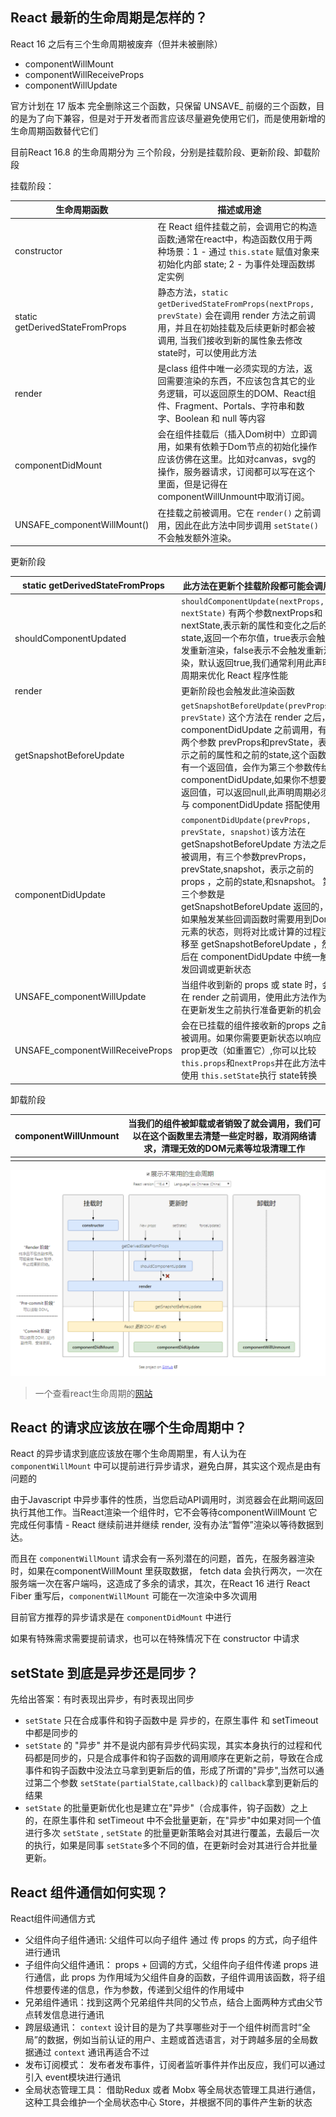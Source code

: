 <!--
 * @Author: rh
 * @Description: 这不是一个 bug，这只是一个未列出来的特性
 * @LastEditors: rh
--> 

## React 最新的生命周期是怎样的？

React 16 之后有三个生命周期被废弃（但并未被删除）

- componentWillMount
- componentWillReceiveProps
- componentWillUpdate

官方计划在 17 版本 完全删除这三个函数，只保留 UNSAVE_ 前缀的三个函数，目的是为了向下兼容，但是对于开发者而言应该尽量避免使用它们，而是使用新增的生命周期函数替代它们


目前React 16.8 的生命周期分为 三个阶段，分别是挂载阶段、更新阶段、卸载阶段

挂载阶段：

| 生命周期函数                    | 描述或用途                                                   |
| ------------------------------- | ------------------------------------------------------------ |
| constructor                     | 在 React 组件挂载之前，会调用它的构造函数;通常在react中，构造函数仅用于两种场景：1 -  通过 `this.state` 赋值对象来初始化内部 state;  2 - 为事件处理函数绑定实例 |
| static getDerivedStateFromProps | 静态方法，`static getDerivedStateFromProps(nextProps, prevState)` 会在调用 render  方法之前调用，并且在初始挂载及后续更新时都会被调用, 当我们接收到新的属性象去修改 state时，可以使用此方法 |
| render                          | 是class 组件中唯一必须实现的方法，返回需要渲染的东西，不应该包含其它的业务逻辑，可以返回原生的DOM、React组件、Fragment、Portals、字符串和数字、Boolean 和 null 等内容 |
| componentDidMount               | 会在组件挂载后（插入Dom树中）立即调用，如果有依赖于Dom节点的初始化操作应该仿佛在这里。比如对canvas，svg的操作，服务器请求，订阅都可以写在这个里面，但是记得在componentWillUnmount中取消订阅。 |
| UNSAFE_componentWillMount()     | 在挂载之前被调用。它在 `render()` 之前调用，因此在此方法中同步调用 `setState()` 不会触发额外渲染。 |

更新阶段

| static getDerivedStateFromProps  | 此方法在更新个挂载阶段都可能会调用                           |
| -------------------------------- | ------------------------------------------------------------ |
| shouldComponentUpdated           | `shouldComponentUpdate(nextProps, nextState)` 有两个参数nextProps和nextState,表示新的属性和变化之后的state,返回一个布尔值，true表示会触发重新渲染，false表示不会触发重新渲染，默认返回true,我们通常利用此声明周期来优化 React 程序性能 |
| render                           | 更新阶段也会触发此渲染函数                                   |
| getSnapshotBeforeUpdate          | `getSnapshotBeforeUpdate(prevProps, prevState)` 这个方法在 render 之后，componentDidUpdate 之前调用，有两个参数 prevProps和prevState，表示之前的属性和之前的state,这个函数有一个返回值，会作为第三个参数传给componentDidUpdate,如果你不想要返回值，可以返回null,此声明周期必须与 componentDidUpdate 搭配使用 |
| componentDidUpdate               | `componentDidUpdate(prevProps, prevState, snapshot)`该方法在 getSnapshotBeforeUpdate 方法之后被调用，有三个参数prevProps，prevState,snapshot，表示之前的props ，之前的state,和snapshot。 第三个参数是 getSnapshotBeforeUpdate 返回的，如果触发某些回调函数时需要用到Dom 元素的状态，则将对比或计算的过程迁移至 getSnapshotBeforeUpdate ，然后在 componentDidUpdate 中统一触发回调或更新状态 |
| UNSAFE_componentWillUpdate       | 当组件收到新的 props 或 state 时，会在 render 之前调用，使用此方法作为在更新发生之前执行准备更新的机会 |
| UNSAFE_componentWillReceiveProps | 会在已挂载的组件接收新的props 之前被调用。如果你需要更新状态以响应prop更改（如重置它）,你可以比较`this.props`和`nextProps`并在此方法中使用 `this.setState`执行 state转换 |

卸载阶段

| componentWillUnmount | 当我们的组件被卸载或者销毁了就会调用，我们可以在这个函数里去清楚一些定时器，取消网络请求，清理无效的DOM元素等垃圾清理工作 |
| -------------------- | ------------------------------------------------------------ |
|                      |                                                              |

![1589964630157](../.vuepress/public/img/frontend/1589964630157.png)

> 一个查看react生命周期的[网站](http://projects.wojtekmaj.pl/react-lifecycle-methods-diagram/)


## React 的请求应该放在哪个生命周期中？

React 的异步请求到底应该放在哪个生命周期里，有人认为在 `componentWillMount` 中可以提前进行异步请求，避免白屏，其实这个观点是由有问题的

由于Javascript 中异步事件的性质，当您启动API调用时，浏览器会在此期间返回执行其他工作。当React渲染一个组件时，它不会等待componentWillMount 它完成任何事情 - React 继续前进并继续 render, 没有办法“暂停”渲染以等待数据到达。

而且在 `componentWillMount` 请求会有一系列潜在的问题，首先，在服务器渲染时，如果在componentWillMount 里获取数据， fetch data 会执行两次，一次在服务端一次在客户端吗，这造成了多余的请求，其次，在React 16 进行 React Fiber 重写后，`componentWillMount` 可能在一次渲染中多次调用

目前官方推荐的异步请求是在 `componentDidMount` 中进行

如果有特殊需求需要提前请求，也可以在特殊情况下在 constructor 中请求


## setState 到底是异步还是同步？

先给出答案：有时表现出异步，有时表现出同步

- `setState` 只在合成事件和钩子函数中是 异步的，在原生事件 和 setTimeout 中都是同步的
- `setState` 的 "异步" 并不是说内部有异步代码实现，其实本身执行的过程和代码都是同步的，只是合成事件和钩子函数的调用顺序在更新之前，导致在合成事件和钩子函数中没法立马拿到更新后的值，形成了所谓的"异步",当然可以通过第二个参数 `setState(partialState,callback)`的 `callback`拿到更新后的结果
- `setState` 的批量更新优化也是建立在"异步"（合成事件，钩子函数）之上的，在原生事件和 setTimeout 中不会批量更新，在"异步"中如果对同一个值进行多次 `setState` , `setState` 的批量更新策略会对其进行覆盖，去最后一次的执行，如果是同事 `setState`多个不同的值，在更新时会对其进行合并批量更新。

## React 组件通信如何实现？

React组件间通信方式

- 父组件向子组件通讯: 父组件可以向子组件 通过 传 props 的方式，向子组件进行通讯
- 子组件向父组件通讯： props + 回调的方式，父组件向子组件传递 props 进行通信，此 props 为作用域为父组件自身的函数，子组件调用该函数，将子组件想要传递的信息，作为参数，传递到父组件的作用域中
- 兄弟组件通讯：找到这两个兄弟组件共同的父节点，结合上面两种方式由父节点转发信息进行通讯
- 跨层级通讯： `context` 设计目的是为了共享哪些对于一个组件树而言时“全局”的数据，例如当前认证的用户、主题或首选语言，对于跨越多层的全局数据通过 `context` 通讯再适合不过
- 发布订阅模式： 发布者发布事件，订阅者监听事件并作出反应，我们可以通过引入 event模块进行通讯
- 全局状态管理工具： 借助Redux 或者 Mobx 等全局状态管理工具进行通信，这种工具会维护一个全局状态中心 Store，并根据不同的事件产生新的状态